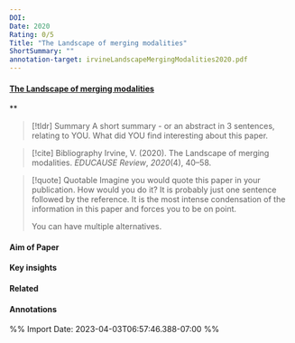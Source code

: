 ```yaml
---
DOI: 
Date: 2020
Rating: 0/5
Title: "The Landscape of merging modalities"
ShortSummary: ""
annotation-target: irvineLandscapeMergingModalities2020.pdf
---
```



#### [The Landscape of merging modalities](irvineLandscapeMergingModalities2020.pdf)
**



> [!tldr] Summary
> A short summary - or an abstract in 3 sentences, relating to YOU. What did YOU find interesting about this paper. 

> [!cite] Bibliography
>Irvine, V. (2020). The Landscape of merging modalities. _EDUCAUSE Review_, _2020_(4), 40–58.

> [!quote] Quotable
> Imagine you would quote this paper in your publication. How would you do it? It is probably just one sentence followed by the reference. It is the most intense condensation of the information in this paper and forces you to be on point. 
> 
> You can have multiple alternatives. 


#### Aim of Paper


#### Key insights 


#### Related

#### Annotations





%% Import Date: 2023-04-03T06:57:46.388-07:00 %%

